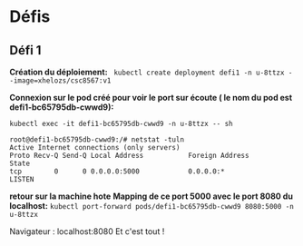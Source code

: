 # Défis

## Défi 1

**Création du déploiement:**
``` kubectl create deployment defi1 -n u-8ttzx --image=xhelozs/csc8567:v1```

**Connexion sur le pod créé pour voir le port sur écoute ( le nom du pod est defi1-bc65795db-cwwd9):** 

```kubectl exec -it defi1-bc65795db-cwwd9 -n u-8ttzx -- sh ```

```
root@defi1-bc65795db-cwwd9:/# netstat -tuln
Active Internet connections (only servers)
Proto Recv-Q Send-Q Local Address           Foreign Address         State      
tcp        0      0 0.0.0.0:5000            0.0.0.0:*               LISTEN  

```
**retour sur la machine hote**
**Mapping de ce port 5000 avec le port 8080 du localhost:**
``` kubectl port-forward pods/defi1-bc65795db-cwwd9 8080:5000 -n u-8ttzx ```

Navigateur : localhost:8080
Et c'est tout !